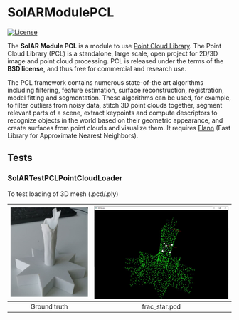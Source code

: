 # SolARModulePCL

[![License](https://img.shields.io/github/license/SolARFramework/SolARModuleOpencv?style=flat-square&label=License)](https://www.apache.org/licenses/LICENSE-2.0)

The **SolAR Module PCL** is a module to use [ Point Cloud Library](https://pointclouds.org/). The Point Cloud Library (PCL) is a standalone, large scale, open project for 2D/3D image and point cloud processing. PCL is released under the terms of the **BSD license**, and thus free for commercial and research use.

The PCL framework contains numerous state-of-the art algorithms including filtering, feature estimation, surface reconstruction, registration, model fitting and segmentation. These algorithms can be used, for example, to filter outliers from noisy data, stitch 3D point clouds together, segment relevant parts of a scene, extract keypoints and compute descriptors to recognize objects in the world based on their geometric appearance, and create surfaces from point clouds and visualize them. It requires [Flann](https://github.com/mariusmuja/flann) (Fast Library for Approximate Nearest Neighbors).

## Tests

### SolARTestPCLPointCloudLoader
To test loading of 3D mesh (.pcd/.ply) 


| ![](./tests/SolARTestPCLPointCloudLoader/frac_star_ground.jpg) |  ![](./tests/SolARTestPCLPointCloudLoader/frac_star.jpg)  |
|:-:|:-:|
| Ground truth | frac_star.pcd |